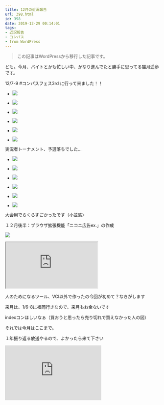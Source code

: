```yaml
---
title: 12月の近況報告
url: 398.html
id: 398
date: 2019-12-29 00:14:01
tags:
- 近況報告
- コンパス
- from WordPress
---
```

> この記事はWordPressから移行した記事です。

ども。今月、バイトとかも忙しい中、かなり進んでたと勝手に思ってる猫月遥歩です。

12/7-9 #コンパスフェス3rd に行って来ました！！

<!-- more -->

*   ![](https://nekozukime.files.wordpress.com/2019/12/img_0583.jpg?w=700)
    
*   ![](https://nekozukime.files.wordpress.com/2019/12/img_0585.jpg?w=700)
    
*   ![](https://nekozukime.files.wordpress.com/2019/12/img_0584.jpg?w=700)
    
*   ![](https://nekozukime.files.wordpress.com/2019/12/img_0578.jpg?w=576)
    
*   ![](https://nekozukime.files.wordpress.com/2019/12/img_0593.jpg?w=700)
    
*   ![](https://nekozukime.files.wordpress.com/2019/12/img_0594.jpg?w=700)
    

実況者トーナメント、予選落ちでした...

*   ![](https://nekozukime.files.wordpress.com/2019/12/img_0592.png?w=576)
    
*   ![](https://nekozukime.files.wordpress.com/2019/12/img_0588.png?w=576)
    
*   ![](https://nekozukime.files.wordpress.com/2019/12/img_0591.png?w=576)
    
*   ![](https://nekozukime.files.wordpress.com/2019/12/img_0589.png?w=576)
    
*   ![](https://nekozukime.files.wordpress.com/2019/12/img_0590.png?w=576)
    
*   ![](https://nekozukime.files.wordpress.com/2019/12/img_0587.png?w=576)
    

大会用でらくらすごかったです（小並感）

１２月後半：ブラウザ拡張機能「ニコニ広告ex.」の作成

![](https://nekozukime.files.wordpress.com/2019/12/logo.png?w=1024)

<iframe 
  class="blogcard"
  src="https://hatenablog-parts.com/embed?url=https://nekozuki.me/makes/nicoad-ex/">
</iframe>

人のためになるツール、VCI以外で作ったの今回が初めて？なきがします

来月は、1/6-8に福岡行きなので、来月もお金ないです

indexコンほしいなぁ（買おうと思ったら売り切れで買えなかった人の図）

それでは今月はここまで。

１年振り返る放送やるので、よかったら来て下さい

<iframe width="312" height="176" src="https://live.nicovideo.jp/embed/lv323574863" scrolling="no" style="border:solid 1px #d0d0d0; background-color: #f6f6f6;" frameborder="0"><a href="https://live.nicovideo.jp/watch/lv323574863">雑なDAN☆ #21【2019年を振り返る】</a></iframe>
